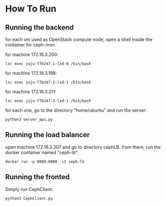 # How To Run

## Running the backend
for each vm used as OpenStack compute node, open a shell inside the container for ceph-mon.

for machine 172.16.3.200:
```
lxc exec juju-f7b247-1-lxd-0 /bin/bash
```
for machine 172.16.3.198:
```
lxc exec juju-f7b247-2-lxd-1 /bin/bash
```
for machine 172.16.3.211:
```
lxc exec juju-f7b247-3-lxd-1 /bin/bash
```
for each one, go to the directory "home/ubuntu" and run the server:
```
python3 server_api.py
```
## Running the load balancer
open machine 172.16.3.207 and go to directory cephLB. from there, run the docker container named "ceph-lb":
```
docker run -p 8080:8080 -it ceph-lb
```
## Running the fronted
Simply run CephClient:
```
python3 CephClient.py
```
